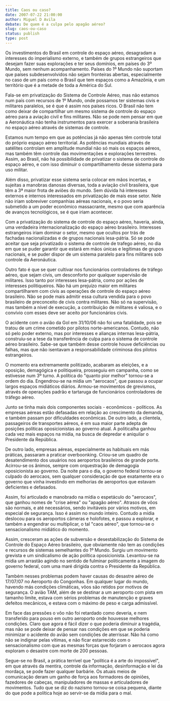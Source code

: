 ```yaml
---
title: Caos ou caso?
date: 2007-07-22 21:00:00
author: Miguel D Avila
debate: De quem é a culpa pelo apagão aéreo?
slug: caos-ou-caso
status: publish 
type: post
---
```


Os investimentos do Brasil em controle do espaço aéreo, desagradam a interesses do imperialismo externo, e também de grupos estrangeiros que desejam fazer suas explorações e ter seus domínios, em países do 3º Mundo, sem nenhum acompanhamento. Países do 1º Mundo não suportam que países subdesenvolvidos não sejam fronteiras abertas, especialmente no caso de um país como o Brasil que tem espaços como a Amazônia, e um território que é a metade de toda a América do Sul.  

  

Fala-se em privatização do Sistema de Controle Aéreo, mas não estamos num país com recursos de 1º Mundo, onde possamos ter sistemas civis e militares paralelos, se é que é assim nos países ricos. O Brasil não tem como deixar de compartilhar um mesmo sistema de controle do espaço aéreo para a aviação civil e fins militares. Não se pode nem pensar em que a Aeronáutica não tenha instrumentos para exercer a soberania brasileira no espaço aéreo através de sistemas de controle.  

  

Estamos num tempo em que as potências já não apenas têm controle total do próprio espaço aéreo territorial. As potências mundiais através de satélites controlam em amplitude mundial não só mais os espaços aéreos, mas também têm controle das movimentações e explorações terrestres. Assim, ao Brasil, não há possibilidade de privatizar o sistema de controle do espaço aéreo, e com isso diminuir o compartilhamento desse sistema para uso militar.  

  

Além disso, privatizar esse sistema seria colocar em mãos incertas, e sujeitas a manobras danosas diversas, toda a aviação civil brasileira, que têm a 3ª maior frota de aviões do mundo. Sem dúvida há interesses externos e internos interessados em privatização de mais esse setor. Nele não iriam sobreviver companhias aéreas nacionais, e o povo seria submetido a um poder econômico massacrante, mesmo que com aparência de avanços tecnológicos, se é que iriam acontecer.   

  

Com a privatização do sistema de controle do espaço aéreo, haveria, ainda, uma verdadeira internacionalização do espaço aéreo brasileiro. Interesses estrangeiros iriam dominar o setor, mesmo que ocultos por trás de fachadas nacionalizadas e de grupos nacionais lesa-pátria. Só se pode aceitar que seja privatizado o sistema de controle de trafego aéreo, no dia em que se puder garantir que estará em mãos únicas e legítimas de grupos nacionais, e se puder dispor de um sistema paralelo para fins militares sob controle da Aeronáutica.   

  

Outro fato é que se quer cultivar nos funcionários controladores de tráfego aéreo, que sejam civis, um desconforto por qualquer supervisão de militares. Isso tanto por interesses lesa-pátria, como por ações de interesses politiqueiros. Não há um prejuízo maior em militares compartilharem com civis as operações de controle do espaço aéreo brasileiro. Não se pode mais admitir essa cultura vendida para o povo brasileiro de preconceito de civis contra militares. Não só na supervisão, mas também a nível de execução, a contribuição de militares é valiosa, e o convívio com esses deve ser aceito por funcionários civis.  

  

O acidente com o avião da Gol em 31/10/06 não foi uma fatalidade, pois se tratou de um crime cometido por pilotos norte-americanos. Contudo, não só pelo poder externo, mas por interesses e alianças internas lesa-pátria, construiu-se a tese da transferência de culpa para o sistema de controle aéreo brasileiro. Sabe-se que também desse controle houve deficiências ou falhas, mas que não isentavam a responsabilidade criminosa dos pilotos estrangeiros.  

  

O momento era extremamente politizado, acabaram as eleições, e a oposição, demagógica e politiqueira, prosseguiu em campanha, como se estivesse num 3º turno. A política do "quanto pior melhor" tornou-se a ordem do dia. Engendrou-se na mídia um "aerocaos", que passou a ocupar largos espaços midiáticos diários. Armou-se movimentos de grevismos, através de operações padrão e tartaruga de funcionários controladores de tráfego aéreo.  

  

Junto se tinha mais dois componentes sociais - econômicos - políticos. As empresas aéreas estão defasadas em relação ao crescimento da demanda, e também passam por dificuldades econômicas. De outro lado, a clientela, passageiros de transportes aéreos, é em sua maior parte adepta de posições políticas oposicionistas ao governo atual. A politicalha ganhou cada vez mais espaços na mídia, na busca de depredar e aniquilar o Presidente da República.  

  

De outro lado, empresas aéreas, especialmente as habituais em más práticas, passaram a praticar overboonking. Criou-se um quadro de desatendimento dos usuários nos aeroportos brasileiros de grande porte. Acirrou-se os ânimos, sempre com orquestração de demagogia oposicionista ao governo. Da noite para o dia, o governo federal tornou-se culpado do aerocaos, sem qualquer consideração de que exatamente era o governo que vinha investindo em melhorias de aeroportos que estavam deficientes e defasados.  

  

Assim, foi articulado e manobrado na mídia o espetáculo do "aerocaos", que ganhou nomes de "crise aérea" ou "apagão aéreo". Atrasos de vôos são normais, e até necessários, sendo invitáveis por vários motivos, em especial de segurança. Isso é assim no mundo inteiro. Contudo a mídia deslocou para os aeroportos câmeras e holofotes, e passou a explorar, e também a engendrar ou multiplicar, o tal "caos aéreo", que tornou-se o sensacionalismo midiático do momento.  

  

Assim, cresceram as ações de subversão e desestabilização do Sistema de Controle do Espaço Aéreo brasileiro, que obviamente não tem as condições e recursos de sistemas semelhantes do 1º Mundo. Surgiu um movimento grevista e um sindicalismo de ação política oposicionista. Levantou-se na mídia um arrastão agindo no sentido de fulminar politicamente a imagem do governo federal, com uma maré dirigida contra o Presidente da República.  

  

Também nesses problemas podem haver causas do desastre aéreo de 17/07/07 no Aeroporto do Congonhas. Em qualquer lugar do mundo, havendo más condições climáticas, vôos são retidos por motivos de segurança. O avião TAM, além de se destinar a um aeroporto com pista em tamanho limite, estava com sérios problemas de manutenção e graves defeitos mecânicos, e estava com o máximo de peso e carga admissível.   

  

Em face das pressões o vôo não foi retardado como deveria, e nem transferido para pouso em outro aeroporto onde houvesse melhores condições. Claro que agora é fácil dizer o que poderia diminuir a tragédia, mas não se pode deixar de pensar nas condições em que se poderia minimizar o acidente do avião sem condições de aterrissar. Não há como não se indignar pelas vítimas, e não ficar estarrecido com o sensacionalismo com que as mesmas forças que forjaram o aerocaos agora exploram o desastre com morte de 200 pessoas.  

  

Segue-se no Brasil, a prática terrível que "política é a arte do impossível", em que através da mentira, controle da informação, desinformação e lei da mordaça, se pode fazer qualquer barbárie. Os atuais meios de comunicação deram um ganho de força aos formadores de opiniões, fazedores de cabeças, manipuladores de massas e articuladores de movimentos. Tudo que se diz do nazismo tornou-se coisa pequena, diante do que pode a política hoje ao servir-se da mídia para o mal.
